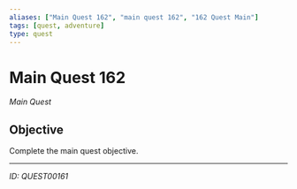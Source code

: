 ```yaml
---
aliases: ["Main Quest 162", "main quest 162", "162 Quest Main"]
tags: [quest, adventure]
type: quest
---
```


# Main Quest 162

*Main Quest*

## Objective
Complete the main quest objective.

---
*ID: QUEST00161*
